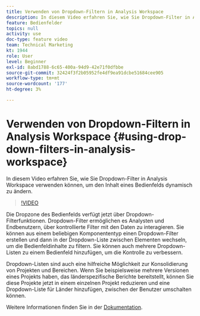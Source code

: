 ```yaml
---
title: Verwenden von Dropdown-Filtern in Analysis Workspace
description: In diesem Video erfahren Sie, wie Sie Dropdown-Filter in Analysis Workspace verwenden können, um den Inhalt eines Bedienfelds dynamisch zu ändern.
feature: Bedienfelder
topics: null
activity: use
doc-type: feature video
team: Technical Marketing
kt: 1944
role: User
level: Beginner
exl-id: 8abd1788-6c65-400a-94d9-42e71f0dfbbe
source-git-commit: 32424f3f2b05952fe4df9ea91dcbe51684cee905
workflow-type: tm+mt
source-wordcount: '177'
ht-degree: 3%

---
```


# Verwenden von Dropdown-Filtern in Analysis Workspace {#using-drop-down-filters-in-analysis-workspace}

In diesem Video erfahren Sie, wie Sie Dropdown-Filter in Analysis Workspace verwenden können, um den Inhalt eines Bedienfelds dynamisch zu ändern.

>[!VIDEO](https://video.tv.adobe.com/v/23877/?quality=12)

Die Dropzone des Bedienfelds verfügt jetzt über Dropdown-Filterfunktionen. Dropdown-Filter ermöglichen es Analysten und Endbenutzern, über kontrollierte Filter mit den Daten zu interagieren. Sie können aus einem beliebigen Komponententyp einen Dropdown-Filter erstellen und dann in der Dropdown-Liste zwischen Elementen wechseln, um die Bedienfeldinhalte zu filtern. Sie können auch mehrere Dropdown-Listen zu einem Bedienfeld hinzufügen, um die Kontrolle zu verbessern.

Dropdown-Listen sind auch eine hilfreiche Möglichkeit zur Konsolidierung von Projekten und Bereichen. Wenn Sie beispielsweise mehrere Versionen eines Projekts haben, das länderspezifische Berichte bereitstellt, können Sie diese Projekte jetzt in einem einzelnen Projekt reduzieren und eine Dropdown-Liste für Länder hinzufügen, zwischen der Benutzer umschalten können.

Weitere Informationen finden Sie in der [Dokumentation](https://marketing.adobe.com/resources/help/en_US/analytics/analysis-workspace/panels.html).
